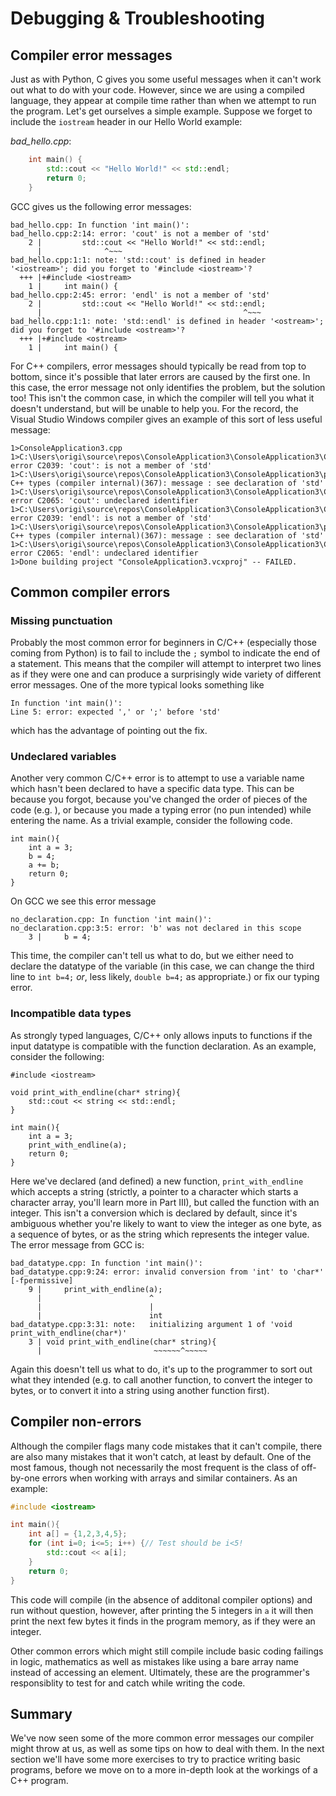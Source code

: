 # Debugging & Troubleshooting

## Compiler error messages

Just as with Python, C gives you some useful messages when it can't work out what to do with your code. However, since we are using a compiled language, they appear at compile time rather than when we attempt to run the program. Let's get ourselves a simple example. Suppose we forget to include the `iostream` header in our Hello World example:

_bad_hello.cpp_:
```c++
    int main() {
        std::cout << "Hello World!" << std::endl;
        return 0;
    }
```

GCC gives us the following error messages:

```
bad_hello.cpp: In function 'int main()':
bad_hello.cpp:2:14: error: 'cout' is not a member of 'std'
    2 |         std::cout << "Hello World!" << std::endl;
      |              ^~~~
bad_hello.cpp:1:1: note: 'std::cout' is defined in header '<iostream>'; did you forget to '#include <iostream>'?
  +++ |+#include <iostream>
    1 |     int main() {
bad_hello.cpp:2:45: error: 'endl' is not a member of 'std'
    2 |         std::cout << "Hello World!" << std::endl;
      |                                             ^~~~
bad_hello.cpp:1:1: note: 'std::endl' is defined in header '<ostream>'; did you forget to '#include <ostream>'?
  +++ |+#include <ostream>
    1 |     int main() {
```

For C++ compilers, error messages should typically be read from top to bottom, since it's possible that later errors are caused by the first one. In this case, the error message not only identifies the problem, but the solution too! This isn't the common case, in which the compiler will tell you what it doesn't understand, but will be unable to help you. For the record, the Visual Studio Windows compiler gives an example of this sort of less useful message:

```
1>ConsoleApplication3.cpp
1>C:\Users\origi\source\repos\ConsoleApplication3\ConsoleApplication3\ConsoleApplication3.cpp(2,10): error C2039: 'cout': is not a member of 'std'
1>C:\Users\origi\source\repos\ConsoleApplication3\ConsoleApplication3\predefined C++ types (compiler internal)(367): message : see declaration of 'std'
1>C:\Users\origi\source\repos\ConsoleApplication3\ConsoleApplication3\ConsoleApplication3.cpp(2,15): error C2065: 'cout': undeclared identifier
1>C:\Users\origi\source\repos\ConsoleApplication3\ConsoleApplication3\ConsoleApplication3.cpp(2,41): error C2039: 'endl': is not a member of 'std'
1>C:\Users\origi\source\repos\ConsoleApplication3\ConsoleApplication3\predefined C++ types (compiler internal)(367): message : see declaration of 'std'
1>C:\Users\origi\source\repos\ConsoleApplication3\ConsoleApplication3\ConsoleApplication3.cpp(2,45): error C2065: 'endl': undeclared identifier
1>Done building project "ConsoleApplication3.vcxproj" -- FAILED.
```

## Common compiler errors

### Missing punctuation

Probably the most common error for beginners in C/C++ (especially those coming from Python) is to fail to include the `;` symbol to indicate the end of a statement. This means that the compiler will attempt to interpret two lines as if they were one and can produce a surprisingly wide variety of different error messages. One of the more typical looks something like

```
In function 'int main()':
Line 5: error: expected ',' or ';' before 'std'
```

which has the advantage of pointing out the fix.

### Undeclared variables

Another very common C/C++ error is to attempt to use a variable name which hasn't been declared to have a specific data type. This can be because you forgot, because you've changed the order of pieces of the code (e.g. ), or because you made a typing error (no pun intended) while entering the name. As a trivial example, consider the following code.

```
int main(){
    int a = 3;
    b = 4;
    a += b;
    return 0;
}
```

On GCC we see this error message

```
no_declaration.cpp: In function 'int main()':
no_declaration.cpp:3:5: error: 'b' was not declared in this scope
    3 |     b = 4;
```

This time, the compiler can't tell us what to do, but we either need to declare the datatype of the variable (in this case, we can change the third line to `int b=4;` _or_, less likely, `double b=4;` as appropriate.) or fix our typing error.

### Incompatible data types

As strongly typed languages, C/C++ only allows inputs to functions if the input datatype is compatible with the function declaration. As an example, consider the following:


```
#include <iostream>

void print_with_endline(char* string){
    std::cout << string << std::endl;
}

int main(){
    int a = 3;
    print_with_endline(a);
    return 0;
}
```

Here we've declared (and defined) a new function, `print_with_endline` which accepts a string (strictly, a pointer to a character which starts a character array, you'll learn more in Part III), but called the function with an integer. This isn't a conversion which is declared by default, since it's ambiguous whether you're likely to want to view the integer as one byte, as a sequence of bytes, or as the string which represents the integer value. The error message from GCC is:

```
bad_datatype.cpp: In function 'int main()':
bad_datatype.cpp:9:24: error: invalid conversion from 'int' to 'char*' [-fpermissive]
    9 |     print_with_endline(a);
      |                        ^
      |                        |
      |                        int
bad_datatype.cpp:3:31: note:   initializing argument 1 of 'void print_with_endline(char*)'
    3 | void print_with_endline(char* string){
      |                         ~~~~~~^~~~~~
```

Again this doesn't tell us what to do, it's up to the programmer to sort out what they intended (e.g. to call another function, to convert the integer to bytes, or to convert it into a string using another function first).

## Compiler non-errors

Although the compiler flags many code mistakes that it can't compile, there are also many mistakes that it won't catch, at least by default. One of the most famous, though not necessarily the most frequent is the class of off-by-one errors when working with arrays and similar containers. As an example:

```c++
#include <iostream>

int main(){
    int a[] = {1,2,3,4,5};
    for (int i=0; i<=5; i++) {// Test should be i<5!
        std::cout << a[i];
    }
    return 0;
}
```

This code will compile (in the absence of additonal compiler options) and run without question, however, after printing the 5 integers in `a` it will then print the next few bytes it finds in the program memory, as if they were an integer.

Other common errors which might still compile include basic coding failings in logic, mathematics as well as mistakes like using a bare array name instead of accessing an element. Ultimately, these are the programmer's responsiblity to test for and catch while writing the code.


## Summary

We've now seen some of the more common error messages our compiler might throw at us, as well as some tips on how to deal with them. In the next section we'll have some more exercises to try to practice writing basic programs, before we move on to a more in-depth look at the workings of a C++ program.
